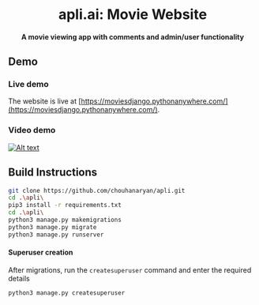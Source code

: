 <h1 align="center">apli.ai: Movie Website</h1>
<h4 align='center'>A movie viewing app with comments and admin/user functionality</h4>

## Demo

### Live demo

The website is live at [https://moviesdjango.pythonanywhere.com/](https://moviesdjango.pythonanywhere.com/).

### Video demo

[![Alt text](https://img.youtube.com/vi/8R-Uch6WbaQ/0.jpg)](https://www.youtube.com/watch?v=8R-Uch6WbaQ)

## Build Instructions

```bash
git clone https://github.com/chouhanaryan/apli.git
cd .\apli\
pip3 install -r requirements.txt
cd .\apli\
python3 manage.py makemigrations
python3 manage.py migrate
python3 manage.py runserver
```
#### Superuser creation

After migrations, run the ```createsuperuser``` command and enter the required details

```bash
python3 manage.py createsuperuser
```
